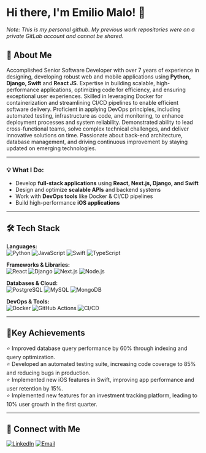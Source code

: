 # Hi there, I'm Emilio Malo! 👋
*Note: This is my personal github. My previous work repositories were on a private GitLab account and cannot be shared.*

## 🚀 About Me
Accomplished Senior Software Developer with over 7 years of experience in designing, developing robust web and mobile applications using **Python, Django, Swift** and **React JS**. Expertise in building scalable, high-performance applications, optimizing code for efficiency, and ensuring exceptional user experiences. Skilled in leveraging Docker for containerization and streamlining CI/CD pipelines to enable efficient software delivery. Proficient in applying DevOps principles, including automated testing, infrastructure as code, and monitoring, to enhance deployment processes and system reliability. Demonstrated ability to lead cross-functional teams, solve complex technical challenges, and deliver innovative solutions on time. Passionate about back-end architecture, database management, and driving continuous improvement by staying updated on emerging technologies.

---

### 💡 What I Do:
- Develop **full-stack applications** using **React, Next.js, Django, and Swift**
- Design and optimize **scalable APIs** and backend systems
- Work with **DevOps tools** like Docker & CI/CD pipelines
- Build high-performance **iOS applications**

---

## 🛠 Tech Stack
**Languages:**  
![Python](https://img.shields.io/badge/Python-3776AB?style=for-the-badge&logo=python&logoColor=white)
![JavaScript](https://img.shields.io/badge/JavaScript-F7DF1E?style=for-the-badge&logo=javascript&logoColor=black)
![Swift](https://img.shields.io/badge/Swift-FA7343?style=for-the-badge&logo=swift&logoColor=white)
![TypeScript](https://img.shields.io/badge/TypeScript-007ACC?style=for-the-badge&logo=typescript&logoColor=white)

**Frameworks & Libraries:**  
![React](https://img.shields.io/badge/React-61DAFB?style=for-the-badge&logo=react&logoColor=black)
![Django](https://img.shields.io/badge/Django-092E20?style=for-the-badge&logo=django&logoColor=white)
![Next.js](https://img.shields.io/badge/Next.js-000000?style=for-the-badge&logo=nextdotjs&logoColor=white)
![Node.js](https://img.shields.io/badge/Node.js-339933?style=for-the-badge&logo=nodedotjs&logoColor=white)

**Databases & Cloud:**  
![PostgreSQL](https://img.shields.io/badge/PostgreSQL-336791?style=for-the-badge&logo=postgresql&logoColor=white)
![MySQL](https://img.shields.io/badge/MySQL-4479A1?style=for-the-badge&logo=mysql&logoColor=white)
![MongoDB](https://img.shields.io/badge/MongoDB-47A248?style=for-the-badge&logo=mongodb&logoColor=white)

**DevOps & Tools:**  
![Docker](https://img.shields.io/badge/Docker-2496ED?style=for-the-badge&logo=docker&logoColor=white)
![GitHub Actions](https://img.shields.io/badge/GitHub_Actions-2088FF?style=for-the-badge&logo=github-actions&logoColor=white)
![CI/CD](https://img.shields.io/badge/CI%2FCD-222222?style=for-the-badge&logo=git&logoColor=white)

---

## 🌟Key Achievements
⭐ Improved database query performance by 60% through indexing and query optimization. <br>
⭐ Developed an automated testing suite, increasing code coverage to 85% and reducing bugs in production. <br>
⭐ Implemented new iOS features in Swift, improving app performance and user retention by 15%. <br>
⭐ Implemented new features for an investment tracking platform, leading to 10% user growth in the first quarter. <br>

<!-- ## 📌 Featured Projects -->

---

## 💬 Connect with Me
[![LinkedIn](https://img.shields.io/badge/LinkedIn-0A66C2?style=for-the-badge&logo=linkedin&logoColor=white)](https://www.linkedin.com/in/emilio-malo/)
[![Email](https://img.shields.io/badge/Email-D14836?style=for-the-badge&logo=gmail&logoColor=white)](mailto:emiliomalo@yahoo.com)
